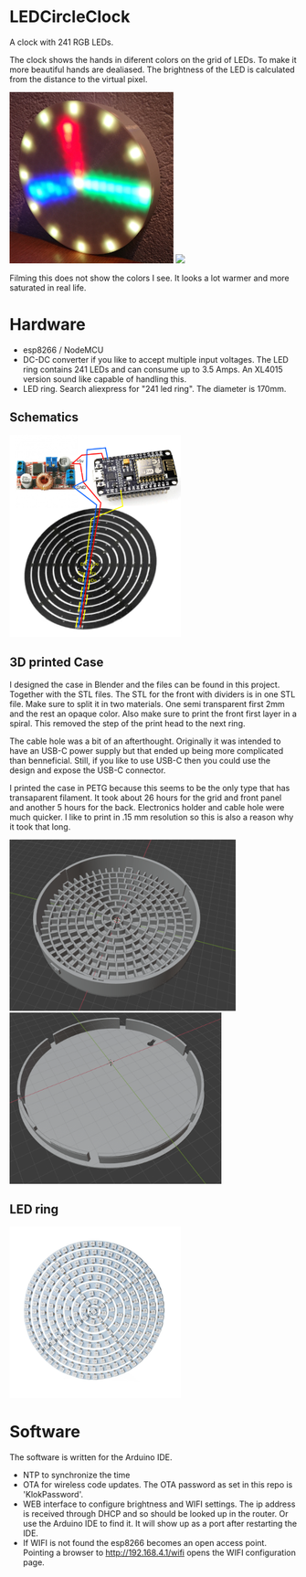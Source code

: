 # LEDCircleClock
A clock with 241 RGB LEDs.

The clock shows the hands in diferent colors on the grid of LEDs. To make it more beautiful hands are dealiased. The brightness of the LED is calculated from the distance to the virtual pixel.

<img src="https://raw.githubusercontent.com/MilovdZee/LEDCircleClock/main/images/clock.jpg" height=300/> <img src="https://raw.githubusercontent.com/MilovdZee/LEDCircleClock/main/images/LayoutVideo.gif" height=300/>

Filming this does not show the colors I see. It looks a lot warmer and more saturated in real life.

# Hardware
- esp8266 / NodeMCU
- DC-DC converter if you like to accept multiple input voltages. The LED ring contains 241 LEDs and can consume up to 3.5 Amps. An XL4015 version sound like capable of handling this.
- LED ring. Search aliexpress for "241 led ring". The diameter is 170mm.

## Schematics
<img src="https://raw.githubusercontent.com/MilovdZee/LEDCircleClock/main/images/schematics.png" width=300/>

## 3D printed Case
I designed the case in Blender and the files can be found in this project. Together with the STL files.
The STL for the front with dividers is in one STL file. Make sure to split it in two materials. One semi transparent first 2mm and the rest an opaque color. Also make sure to print the front first layer in a spiral. This removed the step of the print head to the next ring.

The cable hole was a bit of an afterthought. Originally it was intended to have an USB-C power supply but that ended up being more complicated than benneficial. Still, if you like to use USB-C then you could use the design and expose the USB-C connector.

I printed the case in PETG because this seems to be the only type that has transaparent filament. It took about 26 hours for the grid and front panel and another 5 hours for the back. Electronics holder and cable hole were much quicker.
I like to print in .15 mm resolution so this is also a reason why it took that long.

<img src="https://raw.githubusercontent.com/MilovdZee/LEDCircleClock/main/images/LEDRingGrid.png" height=300/> <img src="https://raw.githubusercontent.com/MilovdZee/LEDCircleClock/main/images/LEDRingBack.png" height=300/>

## LED ring
<img src="https://raw.githubusercontent.com/MilovdZee/LEDCircleClock/main/images/241LEDring.jpg" height=300/>

# Software
The software is written for the Arduino IDE. 
- NTP to synchronize the time
- OTA for wireless code updates. The OTA password as set in this repo is 'KlokPassword'.
- WEB interface to configure brightness and WIFI settings. The ip address is received through DHCP and so should be looked up in the router. Or use the Arduino IDE to find it. It will show up as a port after restarting the IDE.
- If WIFI is not found the esp8266 becomes an open access point. Pointing a browser to http://192.168.4.1/wifi opens the WIFI configuration page.
